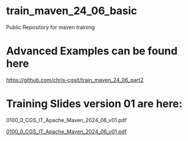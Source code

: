 # train_maven_24_06_basic
Public Repository for maven training

# Advanced Examples can be found here
https://github.com/chris-cgsit/train_maven_24_06_part2

# Training Slides version 01 are here:
0100_0_CGS_IT_Apache_Maven_2024_06_v01.pdf

[0100_0_CGS_IT_Apache_Maven_2024_06_v01.pdf](0100_0_CGS_IT_Apache_Maven_2024_06_v01.pdf)
